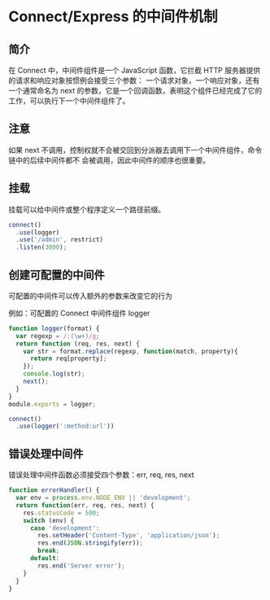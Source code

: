 # Connect/Express 的中间件机制

## 简介

在 Connect 中，中间件组件是一个 JavaScript 函数，它拦截 HTTP 服务器提供的请求和响应对象按惯例会接受三个参数：
一个请求对象，一个响应对象，还有一个通常命名为 next 的参数，它是一个回调函数，表明这个组件已经完成了它的工作，可以执行下一个中间件组件了。

## 注意

如果 next 不调用，控制权就不会被交回到分派器去调用下一个中间件组件，命令链中的后续中间件都不
会被调用，因此中间件的顺序也很重要。

## 挂载

挂载可以给中间件或整个程序定义一个路径前缀。

```javascript
connect()
  .use(logger)
  .use('/admin', restrict)
  .listen(3000);
```

## 创建可配置的中间件

可配置的中间件可以传入额外的参数来改变它的行为

例如：可配置的 Connect 中间件组件 logger

```javascript
function logger(format) {
  var regexp = /:(\w+)/g;
  return function (req, res, next) {
    var str = format.replace(regexp, function(match, property){
      return req[property];
    });
    console.log(str);
    next();
  }
}
module.exports = logger;
```
```javascript
connect()
  .use(logger(':method:url'))
```

## 错误处理中间件

错误处理中间件函数必须接受四个参数：err, req, res, next

```javascript
function errorHandler() {
  var env = process.env.NODE_ENV || 'development';
  return function(err, req, res, next) {
    res.statusCode = 500;
    switch (env) {
      case 'development':
        res.setHeader('Content-Type', 'application/json');
        res.end(JSON.stringify(err));
        break;
      default:
        res.end('Server error');
    }
  }
}
```
